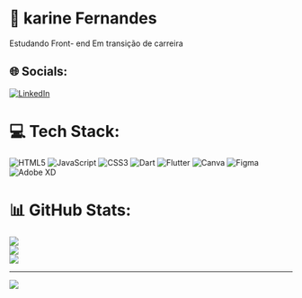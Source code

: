 # 💫 karine Fernandes
Estudando Front- end
Em transição de carreira

## 🌐 Socials:
[![LinkedIn](https://img.shields.io/badge/LinkedIn-%230077B5.svg?logo=linkedin&logoColor=white)](https://linkedin.com/in/https://www.linkedin.com/in/karine-fernandes-898a16186/) 

# 💻 Tech Stack:
![HTML5](https://img.shields.io/badge/html5-%23E34F26.svg?style=flat&logo=html5&logoColor=white) ![JavaScript](https://img.shields.io/badge/javascript-%23323330.svg?style=flat&logo=javascript&logoColor=%23F7DF1E) ![CSS3](https://img.shields.io/badge/css3-%231572B6.svg?style=flat&logo=css3&logoColor=white) ![Dart](https://img.shields.io/badge/dart-%230175C2.svg?style=flat&logo=dart&logoColor=white) ![Flutter](https://img.shields.io/badge/Flutter-%2302569B.svg?style=flat&logo=Flutter&logoColor=white) ![Canva](https://img.shields.io/badge/Canva-%2300C4CC.svg?style=flat&logo=Canva&logoColor=white) 	![Figma](https://img.shields.io/badge/figma-%23F24E1E.svg?style=flat&logo=figma&logoColor=white) ![Adobe XD](https://img.shields.io/badge/Adobe%20XD-470137?style=flat&logo=Adobe%20XD&logoColor=#FF61F6)
# 📊 GitHub Stats:
![](https://github-readme-stats.vercel.app/api?username=karinefes&theme=radical&hide_border=true&include_all_commits=false&count_private=false)<br/>
![](https://github-readme-streak-stats.herokuapp.com/?user=karinefes&theme=radical&hide_border=true)<br/>
![](https://github-readme-stats.vercel.app/api/top-langs/?username=karinefes&theme=radical&hide_border=true&include_all_commits=false&count_private=false&layout=compact)

---
[![](https://visitcount.itsvg.in/api?id=karinefes&icon=0&color=0)](https://visitcount.itsvg.in)

<!-- Proudly created with GPRM ( https://gprm.itsvg.in ) -->
